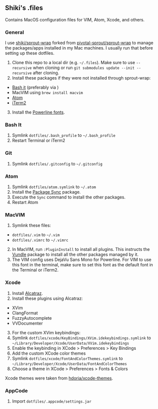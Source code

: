 ## Shiki's .files

Contains MacOS configuration files for VIM, Atom, Xcode, and others.

### General

I use [shiki/sprout-wrap](http://github.com/shiki/sprout-wrap) forked from [pivotal-sprout/sprout-wrap](https://github.com/pivotal-sprout/sprout-wrap) to manage the packages/apps installed in my Mac machines. I usually run that before setting up these dotfiles.

1. Clone this repo to a local dir (e.g. `~/.files`). Make sure to use `--recursive` when cloning or run `git submodules update --init --recursive` after cloning.
2. Install these packages if they were not installed through sprout-wrap:
  * [Bash it](https://github.com/Bash-it/bash-it) (preferably via )
  * MacVIM using `brew install macvim`
  * [Atom](https://atom.io/)
  * [iTerm2](https://www.iterm2.com/)
3. Install the [Powerline fonts](https://github.com/powerline/fonts).

### Bash It

1. Symlink `dotfiles/.bash_profile` to `~/.bash_profile`
2. Restart Terminal or iTerm2

### Git

1. Symlink `dotfiles/.gitconfig` to `~/.gitconfig`

### Atom

1. Symlink `dotfiles/atom.symlink` to `~/.atom`
2. Install the [Package Sync](https://atom.io/packages/package-sync) package.
3. Execute the `Sync` command to install the other packages.
4. Restart Atom

### MacVIM

1. Symlink these files:

  * `dotfiles/.vim` to `~/.vim`
  * `dotfiles/.vimrc` to `~/.vimrc`

2. In MacVIM, run `:PluginInstall` to install all plugins. This instructs the [Vundle](https://github.com/VundleVim/Vundle.vim) package to install all the other packages managed by it.
3. The VIM config uses DejaVu Sans Mono for Powerline. For VIM to use this font in the terminal, make sure to set this font as the default font in the Terminal or iTerm2.

### Xcode

1. Install [Alcatraz](http://alcatraz.io/).
2. Install these plugins using Alcatraz:
  * XVim
  * ClangFormat
  * FuzzyAutocomplete
  * VVDocumenter
3. For the custom XVim keybindings:
  1. Symlink `dotfiles/xcode/KeyBindings/XVim.idekeybindings.symlink` to `~/Library/Developer/Xcode/UserData/XVim.idekeybindings`
  2. Enable the keybinding in XCode > Preferences > Key Bindings
4. Add the custom XCode color themes
  1. Symlink `dotfiles/xcode/FontAndColorThemes.symlink` to `~/Library/Developer/Xcode/UserData/FontAndColorThemes`
  2. Choose a theme in XCode > Preferences > Fonts & Colors

Xcode themes were taken from [hdoria/xcode-themes](https://github.com/hdoria/xcode-themes).

### AppCode

1. Import `dotfiles/.appcode/settings.jar`
